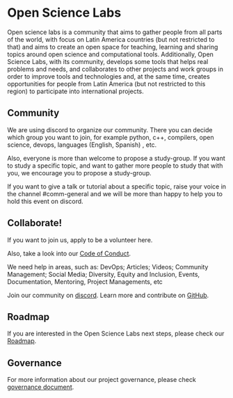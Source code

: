 # Open Science Labs

Open science labs is a community that aims to gather people from all parts of the world, with focus on Latin America countries (but not restricted to that) and aims to create an open space for teaching, learning and sharing topics around open science and computational tools. Additionally, Open Science Labs, with its community, develops some tools that helps real problems and needs, and collaborates to other projects and work groups in order to improve tools and technologies and, at the same time, creates opportunities for people from Latin America (but not restricted to this region) to participate into international projects.

## Community

We are using discord to organize our community. There you can decide which group you want to join, for example python, c++, compilers, open science, devops, languages (English, Spanish) , etc.

Also, everyone is more than welcome to propose a study-group. If you want to study a specific topic, and want to gather more people to study that with you, we encourage you to propose a study-group.

If you want to give a talk or tutorial about a specific topic, raise your voice in the channel #comm-general and we will be more than happy to help you to hold this event on discord.

## Collaborate!

If you want to join us, apply to be a volunteer here.

Also, take a look into our [Code of Conduct](https://opensciencelabs.org/guidelines/coc/).

We need help in areas, such as: DevOps; Articles; Videos; Community Management; Social Media; 
Diversity, Equity and Inclusion, Events, Documentation, Mentoring, Project Managements, etc

Join our community on [discord](https://opensciencelabs.org/discord).
Learn more and contribute on [GitHub](https://github.com/opensciencelabs).

## Roadmap

If you are interested in the Open Science Labs next steps, please check our 
[Roadmap](https://opensciencelabs.org/guidelines/roadmap/roadmap/).

## Governance

For more information about our project governance, please check 
[governance document](https://opensciencelabs.org/guidelines/governance/governance/).
